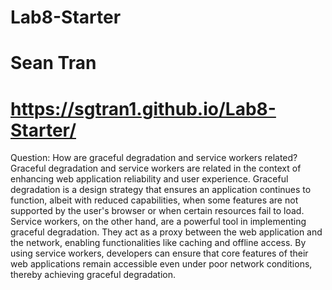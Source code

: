 # Lab8-Starter
# Sean Tran
# https://sgtran1.github.io/Lab8-Starter/

Question: How are graceful degradation and service workers related?
Graceful degradation and service workers are related in the context of enhancing web application reliability and user experience. Graceful degradation is a design strategy that ensures an application continues to function, albeit with reduced capabilities, when some features are not supported by the user's browser or when certain resources fail to load. Service workers, on the other hand, are a powerful tool in implementing graceful degradation. They act as a proxy between the web application and the network, enabling functionalities like caching and offline access. By using service workers, developers can ensure that core features of their web applications remain accessible even under poor network conditions, thereby achieving graceful degradation.